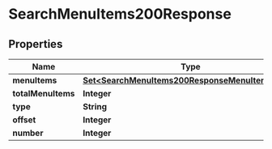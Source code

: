 

# SearchMenuItems200Response



## Properties

| Name | Type | Description | Notes |
|------------ | ------------- | ------------- | -------------|
|**menuItems** | [**Set&lt;SearchMenuItems200ResponseMenuItemsInner&gt;**](SearchMenuItems200ResponseMenuItemsInner.md) |  |  |
|**totalMenuItems** | **Integer** |  |  |
|**type** | **String** |  |  |
|**offset** | **Integer** |  |  |
|**number** | **Integer** |  |  |



